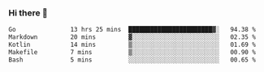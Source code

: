 ### Hi there 👋

<!--
**yeya24/yeya24** is a ✨ _special_ ✨ repository because its `README.md` (this file) appears on your GitHub profile.

Here are some ideas to get you started:

- 🔭 I’m currently working on ...
- 🌱 I’m currently learning ...
- 👯 I’m looking to collaborate on ...
- 🤔 I’m looking for help with ...
- 💬 Ask me about ...
- 📫 How to reach me: ...
- 😄 Pronouns: ...
- ⚡ Fun fact: ...
-->

<!--START_SECTION:waka-->

```txt
Go               13 hrs 25 mins  ███████████████████████▓░   94.38 %
Markdown         20 mins         ▓░░░░░░░░░░░░░░░░░░░░░░░░   02.35 %
Kotlin           14 mins         ▒░░░░░░░░░░░░░░░░░░░░░░░░   01.69 %
Makefile         7 mins          ▒░░░░░░░░░░░░░░░░░░░░░░░░   00.90 %
Bash             5 mins          ░░░░░░░░░░░░░░░░░░░░░░░░░   00.65 %
```

<!--END_SECTION:waka-->
